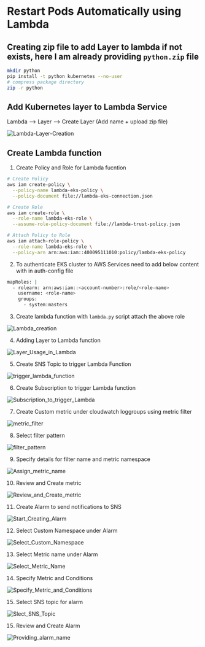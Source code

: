 # Restart Pods Automatically using Lambda

## Creating zip file to add Layer to lambda if not exists, here I am already providing ```python.zip``` file

```bash
mkdir python
pip install -t python kubernetes --no-user
# compress package directory
zip -r python
```

## Add Kubernetes layer to Lambda Service

Lambda  --> Layer  --> Create Layer (Add name + upload zip file)

![Lambda-Layer-Creation](./images/lambda-layer.jpg)

## Create Lambda function

1. Create Policy and Role for Lambda fucntion

```bash
# Create Policy
aws iam create-policy \
  --policy-name lambda-eks-policy \
  --policy-document file://lambda-eks-connection.json

# Create Role
aws iam create-role \
  --role-name lambda-eks-role \
  --assume-role-policy-document file://lambda-trust-policy.json

# Attach Policy to Role
aws iam attach-role-policy \
  --role-name lambda-eks-role \
  --policy-arn arn:aws:iam::400095111010:policy/lambda-eks-policy
```

2. To authenticate EKS cluster to AWS Services need to add below content with in auth-config file

```bash
mapRoles: |
  - rolearn: arn:aws:iam::<account-number>:role/<role-name>
    username: <role-name>
    groups:
      - system:masters
```

3. Create lambda function with ```lambda.py``` script attach the above role 

![Lambda_creation](./images/lambda-creation.jpg)

4. Adding Layer to Lambda function

![Layer_Usage_in_Lambda](./images/layer_usage_in_lambda.jpg)

5. Create SNS Topic to trigger Lambda Function

![trigger_lambda_function](./images/trigger_lambda_function.jpg)

6. Create Subscription to trigger Lambda function

![Subscription_to_trigger_Lambda](./images/subscription_to_trigger_lambda.jpg)

7. Create Custom metric under cloudwatch loggroups using metric filter

![metric_filter](./images/metric_filter.jpg)

8. Select filter pattern

![filter_pattern](./images/filter-pattern.jpg)

9. Specify details for filter name and metric namespace

![Assign_metric_name](./images/assign-metric-name.jpg)

10. Review and Create metric

![Review_and_Create_metric](./images/review-create-metric.png)

11. Create Alarm to send notifications to SNS

![Start_Creating_Alarm](./images/start-creating-alarm.jpg)

12. Select Custom Namespace under Alarm

![Select_Custom_Namespace](./images/select-custom-namespace.jpg)

13. Select Metric name under Alarm

![Select_Metric_Name](./images/select-metric-for-alarm.jpg)

14. Specify Metric and Conditions

![Specify_Metric_and_Conditions](./images/specify_metric_and_conditions.jpg)

15. Select SNS topic for alarm

![Slect_SNS_Topic](./images/select-sns-topic.jpg)

15. Review and Create Alarm

![Providing_alarm_name](./images/alarm-name.jpg)
